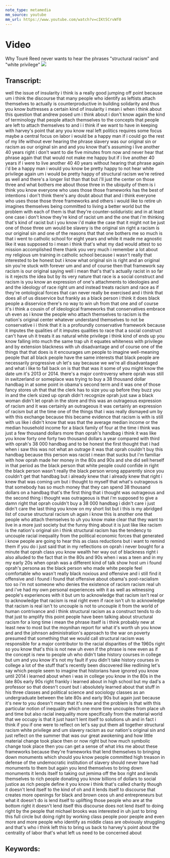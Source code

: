 ```yaml
---
note_type: metamedia
mm_source: youtube
mm_url: https://www.youtube.com/watch?v=cIKt5CrvWf0
---
```


# Video
Why Touré Reed never wants to hear the phrases "structural racism" and "white privilege"
![](https://www.youtube.com/watch?v=cIKt5CrvWf0)

## Transcript:

well the issue of insularity
i think is a really good jumping off
point because um
i think the discourse that many people
who
identify as leftists attach themselves
to
actually is counterproductive in
building
solidarity and thus you know buttresses
a certain kind of
insularity i mean i when i think about
this question
that andrew posed um i think about
i don't know again the kind of
terminology that people attach
themselves to the concepts
that people are left to attach
themselves to and i i think if we
want to have in keeping with harvey's
point that any
you know real left politics requires
some focus
maybe a central focus on labor i would
be a happy man if i could go the rest of
my life
without ever hearing the phrase slavery
was our original
sin or racism as our original sin and
and you know that's assuming i live
another 40 years
right i don't want to die five minutes
from now and never hear that phrase
again that
that would not make me happy but if i
live another 40 years
if i were to live another 40 40 years
without hearing that phrase again i'd
be a happy man i would you know be
pretty happy to not hear white
privilege again um i would be pretty
happy of structural
racism we're retired as well and there's
a longer list
than that but i'll just the center on
those three
and what bothers me about those three in
the ubiquity
of them is i think you know everyone
who uses those those frameworks has the
best of intentions
i don't think there's any doubt about
that and i think everyone who uses those
those three
frameworks and others i would like to
retire uh imagines
themselves being committed to living a
better world but
the problem with each of them
is that they're counter-soliduristic and
in at least one case i don't know
they're kind of racist um and the one
that i'm thinking
that's kind of racist but i you know i'd
make the case
that it might not be just one of those
three
um would be slavery is the original sin
right a racism is our original sin and
one of the reasons that that one bothers
me so much
is that i went to catholic school for
eight years and while it made me
agnostic like it was supposed to
i mean i think that's what my dad would
attest to so
mission accomplished there thank you
very much i remember
a lot about my religious
um training in catholic school because i
wasn't really that
interested to be honest but
i know what original sin is right and
an original sin you're stuck with
forever um
and and of course then that framework
say racism is our original saying
well i mean that's that's actually
racist
in so far is it rejects the
idea but by its very nature that
race is a social construct and racism is
you know
an expression of one's attachments to
ideologies and
and the ideology of race right
um and instead treats racism and race as
if they're ontological forces that can
never really
be exercised and i think that does
all of us disservice but frankly as a
black person
i think it does black people a
disservice there's no way to win
uh from that one and of course it's
i think a cousin of of ideological
frameworks that conservatives embrace
uh even as i know the people who attach
themselves to
racism is the nation's original center
whatever understand themselves to not be
conservative
i i think that it is a profoundly
conservative framework because it
imputes the qualities
of it imputes qualities to race that a
social construct can't have
uh it treats it as natural white
privilege
i think kind of ends up you know
falling into much the same trap uh it
equates whiteness with privilege
and by extension blackness with
uh disadvantage and of course one of the
things that that does
is it encourages um people to imagine
well-meaning people that all black
people have the same interests that
black
people are necessarily progressive uh
let's say
because we we're all disadvantaged and
what i like to fall back on
is that that was it some of you might
know the date um
it's 2013 or 2014. there's a major
controversy where
oprah was still in switzerland or
someplace was trying to buy a 38
thousand dollar handbag
in at some point in obama's second term
and it was one of those fancy stores
uh that that the clerk has to size you
up before they buzz you in and the clerk
sized up oprah didn't recognize oprah
just saw a black woman didn't let oprah
in the store and this was an outrageous
expression of racism
and it was certainly an outrageous it
was certainly an expression of racism
but at the time one of the things that i
was really dismayed
um by with this exchange because this
became evidence
that racism is with is still with us
like i didn't know that
was that the average median income
or the median household income for a
black family of four
at the time i think was just a few
thousand dollars more than oprah's
handbag
i think it was like you know forty one
forty two thousand dollars
a year compared with third with oprah's
38 000
handbag and to be honest the first
thought that i had when i saw this was
not
what an outrage it was that oprah
couldn't buy this
handbag because this person was racist i
mean that sucks
but i'm familiar with how oprah made her
money in the 80s and 90s
and she did sell herself in that period
as the black person that white people
could confide in
right the black person wasn't really the
black person
wrong apparently since you couldn't get
that handbag
but i already knew that i already knew
that right i knew that was coming
um but i thought to myself
that what's outrageous is that somebody
has so much money
that they can spend 38 thousand dollars
on a handbag
that's the first thing that i thought
was outrageous and the second thing i
thought was outrageous is
that i'm supposed to give a damn right
that oprah couldn't buy a 38
000 handbag i didn't care i just didn't
care
the last thing you know on my short list
but i
this is my abridged list of course
structural racism
uh again i know this is another one that
people who attach themselves to
uh you know make clear that they want to
live in a more just society but
the funny thing about it is just like
like racism
is the nation's original sin i think
structural racism
has the tendency to uncouple racial
inequality
from the political economic forces that
generated i know people are going to
hear this as class reductions
but i want to remind them if you do i
just said
that in my reflections on oprah i never
bought
for a minute that oprah class you know
wealth her way out of blackness
right i also alluded to the fact that in
the 80s and 90s when i was
a teen and in my my early 20s when oprah
was a different kind of talk show host
um i found
oprah's persona as the black person
who made white people feel comfortable
who wasn't really black noxious and
offensive
and i still find it offensive and i
found i found that offensive about
obama's post-racialism
too so i'm not someone who denies the
existence
of racism racism real uh and i've had my
own personal experiences with it as well
as witnessing
people's experiences with it but um to
acknowledge that racism isn't real
or to acknowledge that racism is real
right even if race isn't
uh to acknowledge that racism is real
isn't to uncouple
is not to uncouple it from the world of
human contrivance
and i think structural racism as a
construct tends to do that just to
amplify this point people have been
talking about structural racism for a
long time i mean the phrase itself
is i think probably new at least new to
most
but the moynihan report for what it's
worth
uh you know and and the johnson
administration's
approach to the war on poverty presumed
that something that we would call
structural racism
was responsible for a major contributor
to the racial disparities of the 1960s
right
so you know that's this is not new uh
even if the phrase is
new even as if the concept is new to
people
uh who didn't take history courses in
college
but um and you know it's not my fault if
you didn't take history courses in
college
a lot of the stuff that's recently been
discovered like redlining
let's say which people seem to imagine
that historians
have ignored you know until 2014 i
learned about when i was in college
you know in the 80s in the late 80s
early 90s right
frankly i learned about in high school
but my dad's a professor so that doesn't
count
but i absolutely learned about that
stuff in his three classes
and political science and sociology
classes as an undergraduate between the
late 80s and early 90s
but again just because it's new to you
doesn't mean that it's new
and the problem is that with this
particular
notion of inequality which one more time
uncouples
from place uh and time
but also racial inequality more
specifically from the
material world that we occupy is that it
just hasn't
lent itself to solutions uh and
in fact i think if you if one were to
reflect on
let's say put them all together
structural racism
white privilege and um slavery racism as
our nation's original sin
and just reflect on the summer
that was our great awokening and how
little material change
took place then or now
right but how much symbolic change took
place
then you can get a sense of what irks me
about these frameworks because they're
frameworks that lend themselves to
bringing down monuments which should you
know
people committed high treason in defense
of the undemocratic institution of
slavery should
never have had monuments to them but
again you lend themselves to bring down
monuments it
lends itself to taking out jemima off
the box
right and lends themselves to rich
people donating
you know billions of dollars to
social justice as rich people define it
you know i think that's called charity
though it doesn't lend itself to the
kind of
oh and it lends itself to discourse that
creates more openings for black and
brown ceos
uh and entrepreneurs but what it doesn't
do
is lend itself to uplifting those people
who are at the bottom
right it doesn't lend itself this
discourse does not lend itself
to doing right by the people that
michael brooks was interested
in uh just to bring this full circle but
doing right
by working class people poor people and
even
more and more people who identify as
middle class are obviously struggling
and that's who i think left this to
bring us back to harvey's point
about the centrality of labor that's
what left us need to be concerned about


## Keywords:
